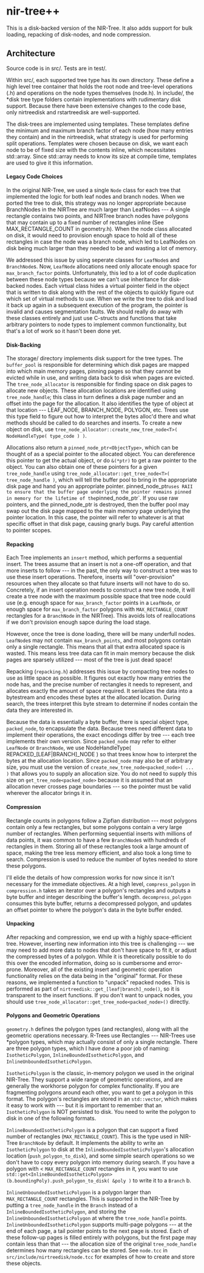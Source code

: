 # nir-tree++

This is a disk-backed version of the NIR-Tree. It also adds support for bulk loading, repacking of disk-nodes, and node compression.

## Architecture

Source code is in src/. Tests are in test/.

Within src/, each supported tree type has its own directory. These define a high level tree container that holds the root node and tree-level 
operations (<treetype>.h) and operations on the node types themselves (node.h). In include/, the *disk tree type folders contain implementations
with rudimentary disk support. Because there have been extensive changes to the code base, only nirtreedisk and rstartreedisk are well-supported.

The disk-trees are implemented using templates. These templates define the minimum and maximum branch factor of each node (how many entries they
contain) and in the nirtreedisk, what strategy is used for performing split operations. Templates were chosen because on disk, we want each node
to be of fixed size with the contents inline, which necessitates std::array. Since std::array needs to know its size at compile time, templates
are used to give it this information.

#### Legacy Code Choices
In the original NIR-Tree, we used a single `Node` class for each tree that implemented the logic for both leaf nodes and branch nodes.
When we ported the tree to disk, this strategy was no longer appropriate because BranchNodes in the NIRTree are much larger than LeafNodes ---
A single rectangle contains two points, and NIRTree branch nodes have polygons that may contain up to a fixed number of rectangles inline
(See MAX_RECTANGLE_COUNT in geometry.h). When the node class allocated on disk, it would need to provision enough space to hold all of these
rectangles in case the node was a branch node, which led to LeafNodes on disk being much larger than they needed to be and wasting a lot of
memory.

We addressed this issue by using seperate classes for `LeafNode`s and `BranchNode`s. Now, `LeafNode` allocations need only allocate enough space
for `max_branch_factor` points. Unfortunately, this led to a lot of code duplication between these node types because we can't use inheritance
for disk-backed nodes. Each virtual class hides a virtual pointer field in the object that is written to disk along with the rest of the objects
to quickly figure out which set of virtual methods to use. When we write the tree to disk and load it back up again in a subsequent execution of
the program, the pointer is invalid and causes segmentation faults. We should really do away with these classes entirely and just use C-structs 
and functions that take arbitrary pointers to node types to implement common functionality, but that's a lot of work so it hasn't been done yet.

#### Disk-Backing
The storage/ directory implements disk support for the tree types. The `buffer_pool` is responsible for determining which disk pages are mapped into which
main memory pages, pinning pages so that they cannot be evicted while in use, and writing data back to disk when pages are evicted. The `tree_node_allocator`
is responsible for finding space on disk pages to allocate new objects. These allocation locations are identified using `tree_node_handle`; this class
in turn defines a disk page number and an offset into the page for the allocation. It also identifies the type of object at that location --- LEAF_NODE,
BRANCH_NODE, POLYGON, etc. Trees use this type field to figure out how to interpret the bytes alloc'd there and what methods should be called to do searches
and inserts. To create a new object on disk, use `tree_node_allocator::create_new_tree_node<T>( NodeHandleType( type_code ) )`.

Allocations also return a `pinned_node_ptr<ObjectType>`, which can be thought of as a special pointer to the allocated object. You can dereference this pointer
to get the actual object, or do `&(*ptr)` to get a raw pointer to the object. You can also obtain one of these pointers for a given `tree_node_handle` using
`tree_node_allocator::get_tree_node<T>( tree_node_handle )`, which will tell the buffer pool to bring in the appropriate disk page and hand you an appropriate
pointer. pinned_node_ptr<T>` uses RAII to ensure that the buffer page underlying the pointer remains pinned in memory for the lifetime of the `pinned_node_ptr`. 
If you use raw pointers, and the pinned_node_ptr is destroyed, then the buffer pool may swap out the disk page mapped to the main memory page underlying the
pointer location. In this case, the pointer will refer to whatever is at that specific offset in that disk page, causing gnarly bugs. Pay careful attention
to pointer scopes.

#### Repacking
Each Tree implements an `insert` method, which performs a sequential insert. The trees assume that an insert is not a one-off operation, and that more inserts
to follow --- in the past, the only way to construct a tree was to use these insert operations. Therefore, inserts will "over-provision" resources when
they allocate so that future inserts will not have to do so. Concretely, if an insert operation needs to construct a new tree node, it will create a tree
node with the maximum possible space that tree node could use (e.g. enough space for `max_branch_factor` points in a `LeafNode`, or enough space for
`max_branch_factor` polygons with `MAX_RECTANGLE_COUNT` rectangles for a `BranchNode` in the NIRTree). This avoids lots of reallocations if we don't
provision enough sapce during the load stage.

However, once the tree is done loading, there will be many underfull nodes. `LeafNode`s may not contain `max_branch_points`, and most polygons contain only
a single rectangle. This means that all that extra allocated space is wasted. This means less tree data can fit in main memory because the disk pages are sparsely
utilized --- most of the tree is just dead space!

Repacking (`repacking.h`) addresses this issue by compacting tree nodes to use as little space as possible. It figures out exactly how many entries the node has, and
the precise number of rectangles it needs to represent, and allocates exactly the amount of space required. It serializes the data into a bytestream and
encodes these bytes at the allocated location. During search, the trees interpret this byte stream to determine if nodes contain the data they are interested
in.

Because the data is essentially a byte buffer, there is special object type, `packed_node`, to encapsulate the data. Because trees need different data to
implement their operations, the exact encodings differ by tree --- each tree implements their own version. Since `packed_node` may refer to either `LeafNode`
or `BranchNode`, we use NodeHandleType( REPACKED_[LEAF|BRANCH]_NODE ) so that trees know how to interpret the bytes at the allocation location. Since
`packed_node` may also be of arbitrary size, you must use the version of `create_new_tree_node<packed_node>( ... )` that allows you to supply an allocation
size. You do not need to supply this size on `get_tree_node<packed_node>` because it is assumed that an allocation never crosses page boundaries --- so the
pointer must be valid wherever the allocator brings it in.

#### Compression

Rectangle counts in polygons follow a Zipfian distribution --- most polygons contain only a few rectangles, but some polygons contain a very large number of
rectangles. When performing sequential inserts with millions of data points, it was common to have a few `BranchNode`s with hundreds of rectangles in them.
Storing all of these rectangles took a large amount of space, making the tree less memory efficient, and also took a long time to search. Compression is used
to reduce the number of bytes needed to store these polygons.

I'll elide the details of how compression works for now since it isn't necessary for the immediate objectives. At a high level, `compress_polygon` in
`compression.h` takes an iterator over a polygon's rectangles and outputs a byte buffer and integer describing the buffer's length. `decompress_polygon`
consumes this byte buffer, returns a decompressed polygon, and updates an offset pointer to where the polygon's data in the byte buffer ended.

#### Unpacking

After repacking and compression, we end up with a highly space-efficient tree. However, inserting new information into this tree is challenging --- we may need
to add more data to nodes that don't have space to fit it, or adjust the compressed bytes of a polygon. While it is theoretically possible to do this over
the encoded information, doing so is cumbersome and error-prone. Moreover, all of the existing insert and geometric operation functionality relies on the
data being in the "original" format. For these reasons, we implemented a function to "unpack" repacked nodes. This is performed as part of
`nirtreedisk::get_[leaf|branch]_node()`, so it is transparent to the insert functions. If you don't want to unpack nodes, you should use
`tree_node_allocator::get_tree_node<packed_node>()` directly.

#### Polygons and Geometric Operations

`geometry.h` defines the polygon types (and rectangles), along with all the geometric operations necessary. R-Trees use Rectangles --- NIR-Trees use
*polygon types, which may actually consist of only a single rectangle. There are three polygon types, which I have done a poor job of naming: `IsotheticPolygon`,
`InlineBoundedIsotheticPolygon`, and `InlineUnboundedIsotheticPolygon`.

`IsotheticPolygon` is the classic, in-memory polygon we used in the original NIR-Tree. They support a wide range of geometric operations, and are generally the
workhorse polygon for complex functionality. If you are fragmenting polygons around each other, you want to get a polygon in this format. The polygon's
rectangles are stored in an `std::vector`, which makes it easy to work with --- but it is important to remember that an `IsotheticPolygon` is NOT persisted
to disk. You need to write the polygon to disk in one of the following formats.

`InlineBoundedIsotheticPolygon` is a polygon that can support a fixed number of rectangles (`MAX_RECTANGLE_COUNT`). This is the type used in NIR-Tree `BranchNode`
by default. It implements the ability to write an `IsotheticPolygon` to disk at the `InlineBoundedIsotheticPolygon`'s allocation location (`push_polygon_to_disk`),
and some simple search operations so we don't have to copy every polygon into memory during search. If you have a polygon with < `MAX_RECTANGLE_COUNT` rectangles
in it, you want to use `std::get<InlineBoundedIsotheticPolygon>(b.boundingPoly).push_polygon_to_disk( &poly )` to write it to a `Branch` b.

`InlineUnboundedIsotheticPolygon` is a polygon larger than `MAX_RECTANGLE_COUNT` rectangles. This is supported in the NIR-Tree by putting a `tree_node_handle`
in the `Branch` instead of a `InlineBoundedIsotheticPolygon`, and storing the `InlineUnboundedIsotheticPolygon` at where the `tree_node_handle` points.
`InlineUnboundedIsotheticPolygon` supports multi-page polygons --- at the end of each page, a tail pointer points to the next page is stored. Each of these
follow-up pages is filled entirely with polygons, but the first page may contain less than that --- the allocation size of the original `tree_node_handle`
determines how many rectangles can be stored. See `node.tcc` in `src/include/nirtreedisk/node.tcc` for examples of how to create and store these objects.



